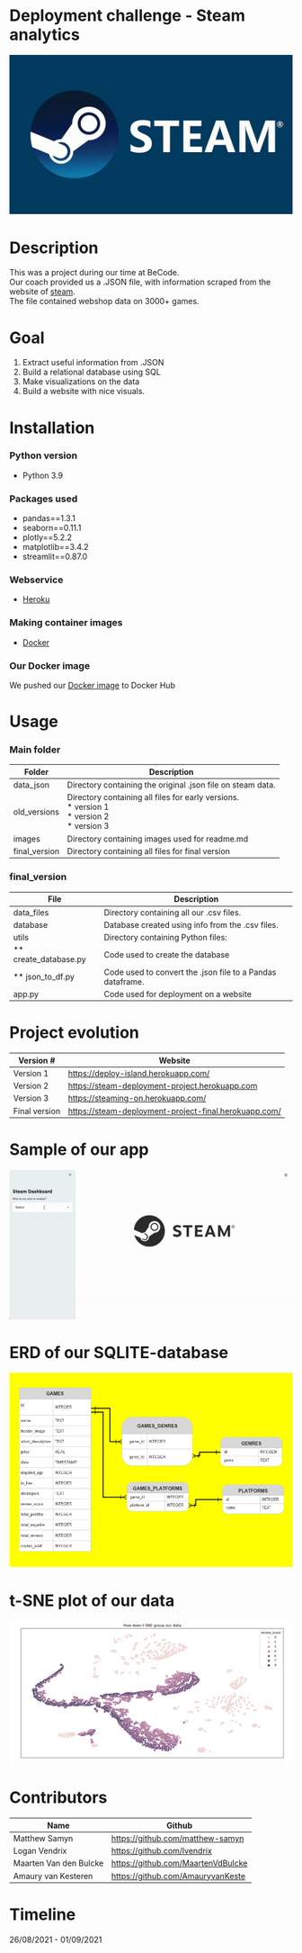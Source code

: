 # Deployment challenge - Steam analytics
![](images/steam.jpg)
# Description
This was a project during our time at BeCode.  
Our coach provided us a .JSON file, with information scraped from the website of <a href="https://store.steampowered.com/" target="_blank">steam</a>.  
The file contained webshop data on 3000+ games.  

# Goal
1. Extract useful information from .JSON
2. Build a relational database using SQL
3. Make visualizations on the data
4. Build a website with nice visuals.

# Installation
### Python version
* Python 3.9

### Packages used
* pandas==1.3.1
* seaborn==0.11.1
* plotly==5.2.2
* matplotlib==3.4.2
* streamlit==0.87.0

### Webservice
* <a href="https://www.heroku.com" target="_blank">Heroku</a>

### Making container images
* <a href="https://www.docker.com/" target="_blank">Docker</a>

### Our Docker image
We pushed our [Docker image](https://hub.docker.com/r/maartenvdbulcke/steam-final) to Docker Hub

# Usage
### Main folder
| Folder            | Description                                                 |
|-------------------|-------------------------------------------------------------|
| data_json         | Directory containing the original .json file on steam data. |
| old_versions      | Directory containing all files for early versions.<br>* version 1<br>* version 2<br>* version 3 |
| images            | Directory containing images used for readme.md              |
| final_version | Directory containing all files for final version            |

### final_version
| File                  | Description                                                |
|-----------------------|------------------------------------------------------------|
| data_files            | Directory containing all our .csv files.                   |
| database              | Database created using info from the .csv files.           |
| utils                 | Directory containing Python files:                         |
| ** create_database.py | Code used to create the database                           |
| ** json_to_df.py      | Code used to convert the .json file to a Pandas dataframe. |
| app.py                | Code used for deployment on a website                      |

# Project evolution
| Version #     | Website                                               |
|---------------|-------------------------------------------------------|
| Version 1     | https://deploy-island.herokuapp.com/                  |
| Version 2     | https://steam-deployment-project.herokuapp.com        |
| Version 3     | https://steaming-on.herokuapp.com/                    |
| Final version | https://steam-deployment-project-final.herokuapp.com/ |

# Sample of our app
![](images/steam_app_gif.gif)

# ERD of our SQLITE-database 
![](images/ERD.png)

# t-SNE plot of our data 
![](final_version/visuals/tsne_100_score.PNG)

# Contributors
| Name                   | Github                              |
|------------------------|-------------------------------------|
| Matthew Samyn          | https://github.com/matthew-samyn    |
| Logan Vendrix          | https://github.com/lvendrix         |
| Maarten Van den Bulcke | https://github.com/MaartenVdBulcke  |
| Amaury van Kesteren    | https://github.com/AmauryvanKeste   |




# Timeline
26/08/2021 - 01/09/2021
